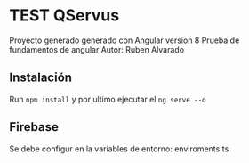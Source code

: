 # TEST QServus
Proyecto generado generado con Angular version 8
Prueba de fundamentos de angular
Autor: Ruben Alvarado

## Instalación
Run `npm install`
y por ultimo ejecutar el `ng serve --o` 

## Firebase
Se debe configur en la variables de entorno: enviroments.ts